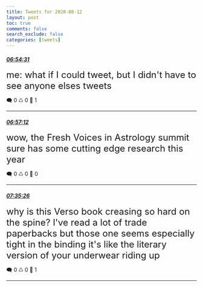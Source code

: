 ```yaml
---
title: Tweets for 2020-08-12
layout: post
toc: true
comments: false
search_exclude: false
categories: [tweets]
---
```



#### <a href = "https://twitter.com/deepfates/status/1293531310577745921">*06:54:31*</a>

<font size="5">me: what if I could tweet, but I didn't have to see anyone elses tweets</font>



🗨️ 0 ♺ 0 🤍  1   

---
    
#### <a href = "https://twitter.com/deepfates/status/1293531983683805189">*06:57:12*</a>

<font size="5">wow, the Fresh Voices in Astrology summit sure has some cutting edge research this year</font>



🗨️ 0 ♺ 0 🤍  0   

---
    
#### <a href = "https://twitter.com/deepfates/status/1293541604515385346">*07:35:26*</a>

<font size="5">why is this Verso book creasing so hard on the spine? I've read a lot of trade paperbacks but those one seems especially tight in the binding  it's like the literary version of your underwear riding up</font>



🗨️ 0 ♺ 0 🤍  1   

---
    
            

